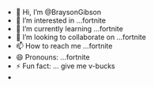 - 👋 Hi, I’m @BraysonGibson
- 👀 I’m interested in ...fortnite
- 🌱 I’m currently learning ...fortnite
- 💞️ I’m looking to collaborate on ...fortnite
- 📫 How to reach me ...fortnite
- 😄 Pronouns: ...fortnite
- ⚡ Fun fact: ... give me v-bucks
- 

<!---
BraysonGibson/BraysonGibson is a ✨ special ✨ repository because its `README.md` (this file) appears on your GitHub profile.
You can click the Preview link to take a look at your changes.
--->

